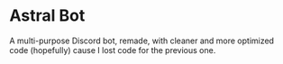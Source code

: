 # Astral Bot
A multi-purpose Discord bot, remade, with cleaner and more optimized code (hopefully) cause I lost code for the previous one.
